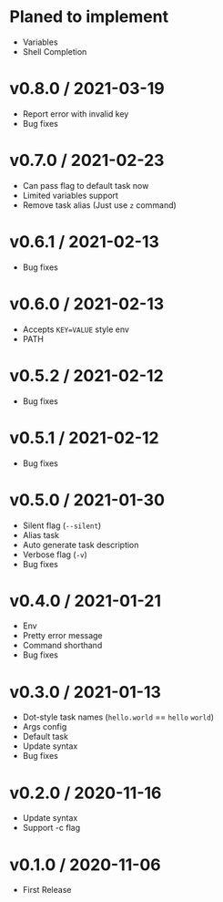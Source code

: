 Planed to implement
===================

* Variables
* Shell Completion

v0.8.0 / 2021-03-19
===================

* Report error with invalid key
* Bug fixes

v0.7.0 / 2021-02-23
===================

* Can pass flag to default task now
* Limited variables support
* Remove task alias (Just use `z` command)

v0.6.1 / 2021-02-13
===================

* Bug fixes

v0.6.0 / 2021-02-13
===================

* Accepts `KEY=VALUE` style env
* PATH

v0.5.2 / 2021-02-12
===================

* Bug fixes

v0.5.1 / 2021-02-12
===================

* Bug fixes

v0.5.0 / 2021-01-30
===================

* Silent flag (`--silent`)
* Alias task
* Auto generate task description
* Verbose flag (`-v`)
* Bug fixes

v0.4.0 / 2021-01-21
===================

* Env
* Pretty error message
* Command shorthand
* Bug fixes

v0.3.0 / 2021-01-13
===================

* Dot-style task names (`hello.world` == `hello` `world`)
* Args config
* Default task
* Update syntax
* Bug fixes

v0.2.0 / 2020-11-16
===================

* Update syntax
* Support -c flag

v0.1.0 / 2020-11-06
===================

* First Release
